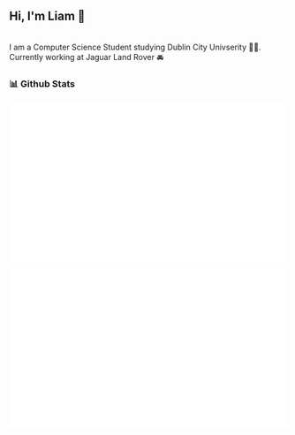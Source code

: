 ## Hi, I'm Liam 👋
<br/>
I am a Computer Science Student studying Dublin City Univserity 👨‍💻. Currently working at Jaguar Land Rover 🚘
<br>

### 📊 Github Stats
![Liams Stats](https://raw.githubusercontent.com/d6x/github-stats/master/generated/overview.svg#gh-dark-mode-only)
![Most Used Languages](https://raw.githubusercontent.com/d6x/github-stats/master/generated/languages.svg#gh-dark-mode-only)
</a>

<br>
